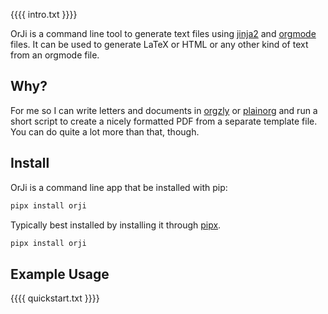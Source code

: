 {{{{ intro.txt }}}}

OrJi is a command line tool to generate text files using [jinja2](https://en.wikipedia.org/wiki/Jinja_(template_engine))
and [orgmode](https://en.wikipedia.org/wiki/Org-mode) files. It can be used to generate LaTeX or HTML or any other kind
of text from an orgmode file.

## Why?

For me so I can write letters and documents in [orgzly](https://orgzly.com/) or [plainorg](https://plainorg.com/) and run
a short script to create a nicely formatted PDF from a separate template file.
You can do quite a lot more than that, though.

## Install

OrJi is a command line app that be installed with pip:

```bash
pipx install orji
```

Typically best installed by installing it through
[pipx](https://pypa.github.io/pipx/).

```bash
pipx install orji
```

## Example Usage

{{{{ quickstart.txt }}}}
